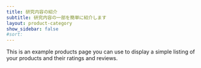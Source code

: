 ```yaml
---
title: 研究内容の紹介
subtitle: 研究内容の一部を簡単に紹介します
layout: product-category
show_sidebar: false
#sort: 
---
```


This is an example products page you can use to display a simple listing of your products and their ratings and reviews.